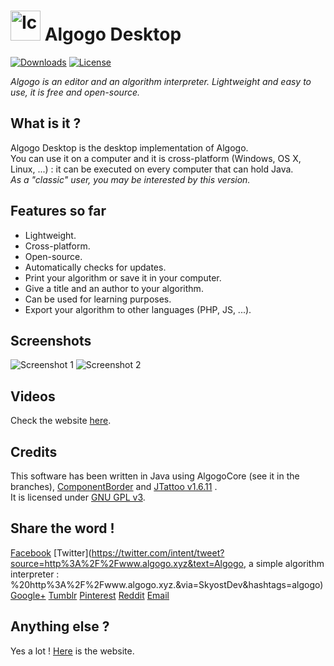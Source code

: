 # <img src="http://www.algogo.xyz/assets/img/icon.png" height="48px" width="48px" title="Icon" alt="Icon"/> Algogo Desktop

[![Downloads](https://img.shields.io/github/downloads/Skyost/Algogo/total.svg?style=flat-square)](https://github.com/Skyost/Algogo/releases)
[![License](https://img.shields.io/github/license/Skyost/Algogo.svg?style=flat-square)](https://github.com/Skyost/Algogo/blob/desktop/LICENSE.md)

*Algogo is an editor and an algorithm interpreter. Lightweight and easy to use, it is free and open-source.*

## What is it ?
Algogo Desktop is the desktop implementation of Algogo.
<br>You can use it on a computer and it is cross-platform (Windows, OS X, Linux, ...) : it can be executed on every computer that can hold Java. 
<br>*As a "classic" user, you may be interested by this version.*

## Features so far
* Lightweight.
* Cross-platform.
* Open-source.
* Automatically checks for updates.
* Print your algorithm or save it in your computer.
* Give a title and an author to your algorithm.
* Can be used for learning purposes.
* Export your algorithm to other languages (PHP, JS, ...).

## Screenshots
![Screenshot 1](http://www.algogo.xyz/assets/img/screenshots/en/0.png)
![Screenshot 2](http://www.algogo.xyz/assets/img/screenshots/en/1.png)

## Videos
Check the website [here](http://www.algogo.xyz).

## Credits
This software has been written in Java using AlgogoCore (see it in the branches), [ComponentBorder](https://tips4java.wordpress.com/2009/09/27/component-border/) and [JTattoo v1.6.11](http://www.jtattoo.net/) .
<br>It is licensed under [GNU GPL v3](http://choosealicense.com/licenses/gpl-3.0/).

## Share the word !
[Facebook](https://www.facebook.com/sharer/sharer.php?u=http%3A%2F%2Fwww.algogo.xyz&t=Algogo)
[Twitter](https://twitter.com/intent/tweet?source=http%3A%2F%2Fwww.algogo.xyz&text=Algogo, a simple algorithm interpreter : %20http%3A%2F%2Fwww.algogo.xyz.&via=SkyostDev&hashtags=algogo)
[Google+](https://plus.google.com/share?url=http%3A%2F%2Fwww.algogo.xyz)
[Tumblr](http://www.tumblr.com/share?v=3&u=http%3A%2F%2Fwww.algogo.xyz&t=Algogo&s=)
[Pinterest](http://pinterest.com/pin/create/button/?url=http%3A%2F%2Fwww.algogo.xyz&media=http://www.algogo.xyz/assets/img/icon.png&description=Algogo%20is%20an%20algorithm%20interpreter.%20Lightweight%20and%20easy%20to%20use%2C%20it%20is%20open-source%20and%20can%20be%20translated%20in%20any%20language%20!)
[Reddit](http://www.reddit.com/submit?url=http%3A%2F%2Fwww.algogo.xyz&title=Algogo)
[Email](mailto:?subject=Algogo&body=Algogo%20is%20an%20algorithm%20interpreter.%20Lightweight%20and%20easy%20to%20use%2C%20it%20is%20open-source%20and%20can%20be%20translated%20in%20any%20language%20!%20Check%20http%3A%2F%2Fwww.algogo.xyz%20for%20more%20informations.)

## Anything else ?
Yes a lot ! [Here](http://www.algogo.xyz/) is the website.